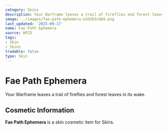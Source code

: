 ```yaml
---
category: Skins
description: Your Warframe leaves a trail of fireflies and forest leaves in its wake.
image: ../images/fae-path-ephemera-a3d2b3cb84.png
last_updated: '2025-09-17'
name: Fae Path Ephemera
source: WFCD
tags:
- Skin
- Skins
tradable: false
type: Skin
---
```


# Fae Path Ephemera

Your Warframe leaves a trail of fireflies and forest leaves in its wake.

## Cosmetic Information

**Fae Path Ephemera** is a skin cosmetic item for Skins.

